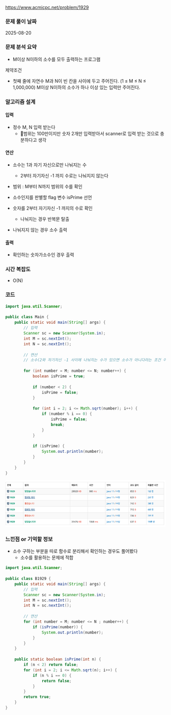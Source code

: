 https://www.acmicpc.net/problem/1929

### 문제 풀이 날짜
2025-08-20

### 문제 분석 요약
- M이상 N이하의 소수를 모두 출력하는 프로그램

제약조건
- 첫째 줄에 자연수 M과 N이 빈 칸을 사이에 두고 주어진다. (1 ≤ M ≤ N ≤ 1,000,000) M이상 N이하의 소수가 하나 이상 있는 입력만 주어진다.
### 알고리즘 설계

#### 입력
- 정수 M, N 입력 받는다
    - 범위는 100만이지만 숫자 2개만 입력받아서 scanner로 입력 받는 것으로 충분하다고 생각
#### 연산
-  소수는 1과 자기 자신으로만 나눠지는 수
    - 2부터 자기자신 -1 까지 수로는 나눠지지 않는다

- 범위 : M부터 N까지 범위의 수를 확인
- 소수인지를 판별할 flag 변수 isPrime 선언
- 숫자를 2부터 자기자신 -1 까지의 수로 확인
    - 나눠지는 경우 반복문 탈출
- 나눠지지 않는 경우 소수 출력
#### 출력
- 확인하는 숫자가소수인 경우 출력

### 시간 복잡도
- O(N)
### 코드
```java  
import java.util.Scanner;

public class Main {
    public static void main(String[] args) {
        // 입력
        Scanner sc = new Scanner(System.in);
        int M = sc.nextInt();
        int N = sc.nextInt();

        // 연산
        // 소수(2와 자기자신 -1 사이에 나눠지는 수가 있으면 소수가 아니다라는 조건 이용)
        
        for (int number = M; number <= N; number++) {
            boolean isPrime = true;
            
            if (number < 2) {
                isPrime = false;
            }
            
            for (int i = 2; i <= Math.sqrt(number); i++) {
                if (number % i == 0) {
                    isPrime = false;
                    break;
                }
            }

            if (isPrime) {
                System.out.println(number);
            }
        }
    }
}
```

![b1929](./b1929.png)

### 느낀점 or 기억할 정보
- 소수 구하는 부분을 따로 함수로 분리해서 확인하는 경우도 풀어봤다
    - 소수를 활용하는 문제에 적합
```java
import java.util.Scanner;  
  
public class B1929 {  
    public static void main(String[] args) {  
        // 입력  
        Scanner sc = new Scanner(System.in);  
        int M = sc.nextInt();  
        int N = sc.nextInt();  
  
        // 연산  
        for (int number = M; number <= N ; number++) {  
            if (isPrime(number)) {  
                System.out.println(number);  
            }  
        }  
    }  
  
    public static boolean isPrime(int n) {  
        if (n < 2) return false;  
        for (int i = 2; i <= Math.sqrt(n); i++) {  
            if (n % i == 0) {  
                return false;  
            }  
        }  
        return true;  
    }  
}

```